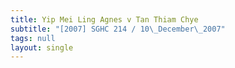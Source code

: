 ```yaml
---
title: Yip Mei Ling Agnes v Tan Thiam Chye
subtitle: "[2007] SGHC 214 / 10\_December\_2007"
tags: null
layout: single
---
```


